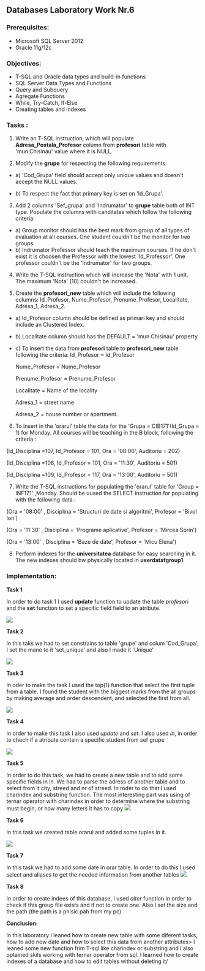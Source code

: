 ## Databases Laboratory Work Nr.6


### Prerequisites:
  - Microsoft SQL Server 2012
  - Oracle 11g/12c

### Objectives:
  - T-SQL and Oracle data types and build-in functions
  - SQL Server Data Types and Functions
  - Query and Subquery
  - Agregate Functions
  - While, Try-Catch, If-Else
  - Creating tables and indexes

  
  
### Tasks : 

1. Write an T-SQL instruction, which will populate **Adresa_Postala_Profesor** column from **profesori** table with 'mun.Chisinau' value
where it is NULL.

2. Modify the **grupe** for respecting the following requirements:

- a) 'Cod_Grupa' field should accept only unique values and doesn't accept the NULL values. 

- b) To respect the fact that primary key is set on 'Id_Grupa'.

3. Add 2 columns 'Sef_grupa' and 'Indrumator' to **grupe** table both of INT type. Populate the columns with canditates which follow the
following criteria:

- a) Group monitor should has the best mark from group of all types of evaluation at all courses. One student couldn't be the monitor for
two groups.
- b) Indrumator Professor should teach the maximum courses. If he don't exist it is choosen the Professor with the lowest 'Id_Professor'.
One professor couldn't be the 'Indrumator' for two groups.

4. Write the T-SQL instruction which will increase the 'Nota' with 1 unit. The maximum 'Nota' (10) couldn't be increased.

5. Create the **profesori_new** table which will include the following columns: Id_Profesor, Nume_Profesor, Prenume_Profesor, Localitate,
Adresa_1, Adresa_2.

- a) Id_Profesor column should be defined as primari key and should include an Clustered Index.

- b) Localitate column should has the DEFAULT = 'mun Chisinau' property.

- c) To insert the data from **profesori** table to **profesori_new** table following the criteria:
  Id_Profesor = Id_Profesor 
  
  Nume_Profesor = Nume_Profesor
  
  Prenume_Profesor = Prenume_Profesor
  
  Localitate = Name of the locality
  
  Adresa_1 = street name
  
  Adresa_2 = house number or apartment.
  
 6. To insert in the 'orarul' table the data for the 'Grupa = CIB171'(Id_Grupa = 1) for Monday. All courses will be teaching in the 
 B block, following the criteria : 
 
 (Id_Disciplina =107, Id_Profesor = 101, Ora = '08:00', Auditoriu = 202) 
 
 (Id_Disciplina =108, Id_Profesor = 101, Ora = '11:30', Auditoriu = 501) 
 
 (Id_Disciplina =109, Id_Profesor = 117, Ora = '13:00', Auditoriu = 501)
 
 7. Write the T-SQL instructions for populating the 'orarul' table for 'Group = INF171' ,Monday. Should be uused the SELECT instruction 
 for populating with the following data  : 
 
 (Ora = '08:00' , Disciplina = 'Structuri de date si algoritmi', Profesor = 'Bivol Ion')
 
 (Ora = '11:30' , Disciplina = 'Programe aplicative', Profesor = 'Mircea Sorin') 
 
 (Ora = '13:00' , Disciplina = 'Baze de date', Profesor = 'Micu Elena')
 
 8. Perform indexes for the **universitatea** database for easy searching in it. The new indexes should bw physically located in 
 **userdatafgroup1**. 

### Implementation:
**Task 1** 

In order to do task 1 I used **update** function to update the table *profesori* and the **set** function to set a specific field field to an atribute.

![](https://github.com/MihaiGaidau/BDC_Labs/blob/master/lab6/screens/ex1.jpg) 

**Task 2** 


In this taks we had to set constrains to table 'grupe' and colum 'Cod_Grupa', I set the mane to it 'set_unique' and also I made it 'Unique'

![](https://github.com/MihaiGaidau/BDC_Labs/blob/master/lab6/screens/ex2.jpg) 

**Task 3** 

In oder to make the task I used the top(1) function that select the first tuple from a table. I found the student with the biggest marks from the all groups by making average and order descendent, and selected the first from all.



![](https://github.com/MihaiGaidau/BDC_Labs/blob/master/lab6/screens/ex3.jpg)  

**Task 4** 

In order to make this task I also used *update* and *set*. I also used *in*, in order to chech if a atribute contain a specific student from sef grupe

![](https://github.com/MihaiGaidau/BDC_Labs/blob/master/lab6/screens/ex4.jpg) 

**Task 5** 

In order to do this task, we had to create a new table and to add some specific fields in in. We had to parse the adress of another table and to select from it city, streed and nr of streed.
In roder to do that I used charindex and substring function. The most interesting part was using of ternar operator with charindex in order to determine where the substring must begin, or how many letters it has to copy
![](https://github.com/MihaiGaidau/BDC_Labs/blob/master/lab6/screens/ex5.jpg) 

**Task 6** 

In this task we created table orarul and added some tuples in it.


![](https://github.com/MihaiGaidau/BDC_Labs/blob/master/lab6/screens/ex6.jpg) 

**Task 7** 

In this task we had to add some date in orar table. In order to do this I used select and aliases to get the needed information from another tables
![](https://github.com/MihaiGaidau/BDC_Labs/blob/master/lab6/screens/ex7.jpg) 

**Task 8**

In order to create indees of this database, I used *alter* function in order to check if this group file exists and if not to create one. Also I set the size and the path (the path is a phisic pah from my pc)


**Conclusion:** 

In this laboratory I leaned how to create new table with some diferent tasks, how to add now date and how to select this data from another attributes> I leaned some new function frim T-sql like charindex or substring and I also optained skils working with ternar operator from sql. I learned how to create indexes of a database and how to edit tables without deleting it/
